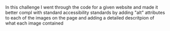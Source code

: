 In this challenge I went through the code for a given website and made it better compl with standard accessibility standards
by adding "alt" attributes to each of the images on the page and adding a  detailed descritpion of what each image contained
